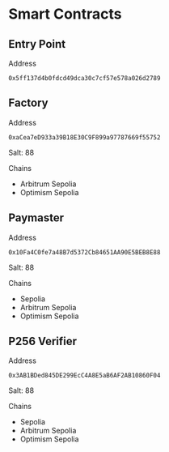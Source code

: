 # Smart Contracts

## Entry Point
Address
```
0x5ff137d4b0fdcd49dca30c7cf57e578a026d2789
```

## Factory
Address
```
0xaCea7eD933a39B18E30C9F899a97787669f55752
```

Salt: 88

Chains
- Arbitrum Sepolia
- Optimism Sepolia

## Paymaster
Address
```
0x10Fa4C0fe7a48B7d5372Cb84651AA90E5BEB8E88
```

Salt: 88

Chains
- Sepolia
- Arbitrum Sepolia
- Optimism Sepolia

## P256 Verifier
Address
```
0x3AB1BDed845DE299EcC4A8E5aB6AF2AB10860F04
```

Salt: 88

Chains
- Sepolia
- Arbitrum Sepolia
- Optimism Sepolia